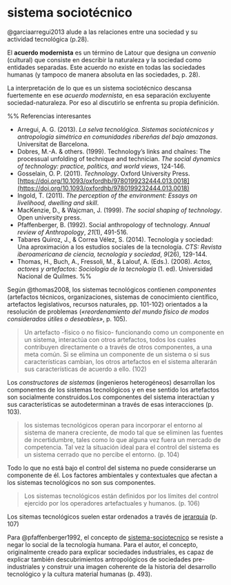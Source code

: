 # sistema sociotécnico

@garciaarregui2013 alude a las relaciones entre una sociedad y su actividad tecnológica (p.28).

El **acuerdo modernista** es un término de Latour que designa un *convenio* (cultural) que consiste en describir la naturaleza y la sociedad como entidades separadas. Este acuerdo no existe en todas las sociedades humanas (y tampoco de manera absoluta en las sociedades, p. 28).

La interpretación de lo que es un sistema sociotécnico descansa fuertemente en ese *acuerdo modernista*, en esa separación excluyente sociedad-naturaleza. Por eso al discutirlo se enfrenta su propia definición.

%%
Referencias interesantes

* Arregui, A. G. (2013). *La selva tecnológica. Sistemas sociotécnicos y antropología simétrica en comunidades ribereñas del bajo amazonas*. Universitat de Barcelona.
* Dobres, M.-A. & others. (1999). Technology’s links and chaînes: The processual unfolding of technique and technician. *The social dynamics of technology: practice, politics, and world views*, 124-146.
* Gosselain, O. P. (2011). *Technology*. Oxford University Press. [https://doi.org/10.1093/oxfordhb/9780199232444.013.0018](https://doi.org/10.1093/oxfordhb/9780199232444.013.0018)
* Ingold, T. (2011). *The perception of the environment: Essays on livelihood, dwelling and skill*.
* MacKenzie, D., & Wajcman, J. (1999). *The social shaping of technology*. Open university press.
* Pfaffenberger, B. (1992). Social anthropology of technology. *Annual review of Anthropology*, *21*(1), 491-516.
* Tabares Quiroz, J., & Correa Vélez, S. (2014). Tecnología y sociedad: Una aproximación a los estudios sociales de la tecnología. *CTS: Revista iberoamericana de ciencia, tecnología y sociedad*, *9*(26), 129-144.
* Thomas, H., Buch, A., Fressoli, M., & Lalouf, A. (Eds.). (2008). *Actos, actores y artefactos: Sociología de la tecnología* (1. ed). Universidad Nacional de Quilmes.
  %%

Según @thomas2008, los sistemas tecnológicos contienen *componentes* (artefactos técnicos, organizaciones, sistemas de conocimiento científico, artefactos legislativos, recursos naturales, pp. 101-102) orientados a la resolución de problemas (*«reordenamiento del mundo físico de modos considerados útiles o deseables»*, p. 105).

 > 
 > Un artefacto -físico o no físico- funcionando como un componente en un sistema, interactúa con otros artefactos, todos los cuales contribuyen directamente o a través de otros componentes, a una meta común. Si se elimina un componente de un sistema o si sus características cambian, los otros artefactos en el sistema alterarán sus características de acuerdo a ello. (102)

Los *constructores de sistemas* (ingenieros heterogéneos) desarrollan los componentes de los sistemas tecnológicos y en ese sentido los artefactos son socialmente construidos.Los componentes del sistema interactúan y sus características se autodeterminan a través de esas interacciones (p. 103).

 > 
 > los sistemas tecnológicos operan para incorporar el entorno al sistema de manera creciente, de modo tal que se eliminen las fuentes de incertidumbre, tales como lo que alguna vez fuera un mercado de competencia. Tal vez la situación ideal para el control del sistema es un sistema cerrado que no percibe el entorno. (p. 104)

Todo lo que no está bajo el control del sistema no puede considerarse un componente de él. Los factores ambientales y contextuales que afectan a los sistemas tecnológicos no son sus componentes.

 > 
 > Los sistemas tecnológicos están definidos por los límites del control ejercido por los operadores artefactuales y humanos. (p. 106)

Los sitemas tecnológicos suelen estar ordenados a través de [jerarquia](jerarquia.md) (p. 107)

Para @pfaffenberger1992, el concepto de [sistema-sociotecnico](sistema-sociotecnico.md) se resiste a negar lo social de la tecnología humana. Para el autor, el concepto, originalmente creado para explicar sociedades industriales, es capaz de explicar también descubrimientos antropológicos de sociedades pre-industriales y construir una imagen coherente de la historia del desarrollo tecnológico y la cultura material humanas (p. 493).
